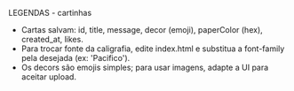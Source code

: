 LEGENDAS - cartinhas
- Cartas salvam: id, title, message, decor (emoji), paperColor (hex), created_at, likes.
- Para trocar fonte da caligrafia, edite index.html e substitua a font-family pela desejada (ex: 'Pacifico').
- Os decors são emojis simples; para usar imagens, adapte a UI para aceitar upload.
